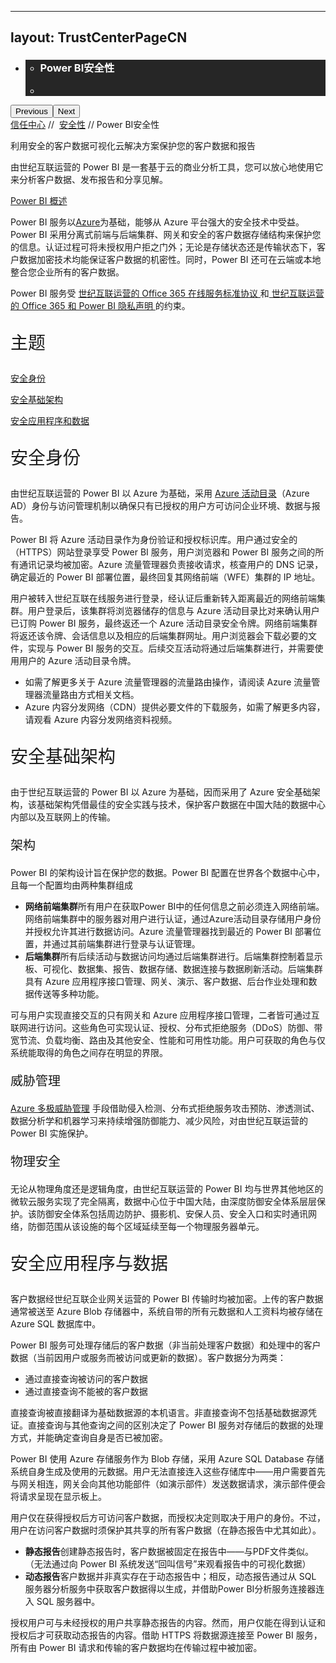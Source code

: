 
---
layout: TrustCenterPageCN
---
<div class="row-fluid">
   <div class="span">
      <div>
         <div id="HeroWrapper" data-cols="1" data-view1="1" data-view2="1" data-view3="1" data-view4="1" class="row-fluid wider hero grid-container">
            <div class="span bp0-col-1-1 bp1-col-1-1 bp2-col-1-1 bp3-col-1-1">
               <div bi:type="slideshow" class="slideshow slideshow-hero hero" xmlns:bi="urn:schemas-microsoft-com:mscom:bi">
                  <ul bi:type="list" class="slides">
                     <li id="slide-1" bi:index="0" selectBi="">
                        <div class="heroitem light-foreground" bi:type="heroitem">
                           <div class="media" bi:parenttitle="t1">
                              <a href="" bi:track="False" bi:titleflag="t1" bi:index="0">
                                 <div data-picture="" data-alt="You are in control of your data" data-disable-swap-below="">
                                    <div data-src="https://c.s-microsoft.com/en-us/CMSImages/MS_TrustCenter_Privacy_Header.jpg?version=dc9c5b9b-c334-7922-892a-15c2cd65053d"></div>
                                    <noscript></noscript>
                                 </div>
                              </a>
                           </div>
                           <div class="text" bi:type="cta">
                              <div class="text-container">
                                 <div class="box" style="background: rgba(0,0,0,.85); color: #FFFFFF;">
                                    <ul bi:type="list" class="headerCaption subpageHeaderCaption">
                                       <li class="box-title">
                                          <h3 class="box-title" bi:type="title" bi:title="t1" style="color: #FFFFFF;">Power BI安全性</h3>
                                       </li>
                                       <li class="box-actions box-description"><a target="_self" class="mscom-link" href=""></a></li>
                                    </ul>
                                 </div>
                              </div>
                           </div>
                        </div>
                     </li>
                  </ul>
                  <div class="navigation international" bi:track="false">
                     <div class="grid-container settop" data-title-text="Go To Slide "></div>
                  </div>
                  <div class="prev-next" bi:track="false"><button class="prev"><span class="icon-left" aria-hidden="true"></span><span class="screen-reader-text">Previous</span></button><button class="next"><span class="icon-right" aria-hidden="true"></span><span class="screen-reader-text">Next</span></button></div>
                  <div id="play-pause" class="play-pause" style="display:none">
                     <div class="pause"><button id="pauseButton" class="pause_button"><span class="icon-pause" aria-hidden="true"></span><span class="screen-reader-text">Pause</span></button></div>
                     <div class="play"><button id="playButton" class="play_button"><span class="icon-play" aria-hidden="true"></span><span class="screen-reader-text">Play</span></button></div>
                  </div>
               </div>
            </div>
         </div>
         <div id="BreadcrumbWrapper" data-cols="1" data-view1="1" data-view2="1" data-view3="1" data-view4="1" class="row-fluid grid-container mscom-grid-container breadcrumbs">
            <div class="span bp0-col-1-1 bp1-col-1-1 bp2-col-1-1 bp3-col-1-1"><a target="_self" class="mscom-link" href="../default-cn.html">信任中心</a> // 
               <a target="_self" class="mscom-link" href="../security/default-cn.html">安全性</a> // Power BI安全性
            </div>
         </div>
         <div id="ContentWrapper" data-cols="2" data-view1="1" data-view2="2" data-view3="2" data-view4="2" class="row-fluid subpageBody">
            <div class="span bp0-col-1-1 bp2-col-2-1 bp3-col-2-1 bp1-col-2-2">
               <p>利用安全的客户数据可视化云解决方案保护您的客户数据和报告</p>
               <p>由世纪互联运营的 Power BI 是一套基于云的商业分析工具，您可以放心地使用它来分析客户数据、发布报告和分享见解。</p>
               <p><a href="">Power BI 概述</a></p>
               <p>Power BI 服务以<a href="azuresecurity.html">Azure</a>为基础，能够从 Azure 平台强大的安全技术中受益。Power BI 采用分离式前端与后端集群、网关和安全的客户数据存储结构来保护您的信息。认证过程可将未授权用户拒之门外；无论是存储状态还是传输状态下，客户数据加密技术均能保证客户数据的机密性。同时，Power BI 还可在云端或本地整合您企业所有的客户数据。</p>
               <p>Power BI 服务受 <a href="http://www.21vbluecloud.com/office365/O365-AgreeWebDir/">世纪互联运营的 Office 365 在线服务标准协议 </a>和<a href="http://www.21vbluecloud.com/office365/O365-Privacy/"> 世纪互联运营的 Office 365 和 Power BI 隐私声明 </a>的约束。</p>
               <p style="font-size:28px">主题</p>
               <p><a target="_self" class="mscom-link" href="#identity_Secure">安全身份</a></p>
               <p><a target="_self" class="mscom-link" href="#infrastructure_Secure">安全基础架构</a></p>
               <p><a target="_self" class="mscom-link" href="#apps_and_data_Secure">安全应用程序和数据</a></p>
               <p style="font-size:28px" id="identity_Secure">安全身份</p>
               <p>由世纪互联运营的 Power BI 以 Azure 为基础，采用 <a href="https://www.azure.cn/home/features/identity/">Azure 活动目录</a>（Azure AD）身份与访问管理机制以确保只有已授权的用户方可访问企业环境、数据与报告。</p>
               <p>Power BI 将 Azure 活动目录作为身份验证和授权标识库。用户通过安全的（HTTPS）网站登录享受 Power BI 服务，用户浏览器和 Power BI 服务之间的所有通讯记录均被加密。Azure 流量管理器负责接收请求，核查用户的 DNS 记录，确定最近的 Power BI 部署位置，最终回复其网络前端（WFE）集群的 IP 地址。</p>
               <p>用户被转入世纪互联在线服务进行登录，经认证后重新转入距离最近的网络前端集群。用户登录后，该集群将浏览器储存的信息与 Azure 活动目录比对来确认用户已订购 Power BI 服务，最终返还一个 Azure 活动目录安全令牌。网络前端集群将返还该令牌、会话信息以及相应的后端集群网址。用户浏览器会下载必要的文件，实现与 Power BI 服务的交互。后续交互活动将通过后端集群进行，并需要使用用户的 Azure 活动目录令牌。</p>
               <ul style="list-style-type:disc">
                  <li>如需了解更多关于 Azure 流量管理器的流量路由操作，请阅读 Azure 流量管理器流量路由方式相关文档。</li>
                  <li>Azure 内容分发网络（CDN）提供必要文件的下载服务，如需了解更多内容，请观看 Azure 内容分发网络资料视频。</li>
               </ul style="list-style-type:disc">
               <p style="font-size:28px" id="infrastructure_Secure">安全基础架构</p>
               <p>由于世纪互联运营的 Power BI 以 Azure 为基础，因而采用了 Azure 安全基础架构，该基础架构凭借最佳的安全实践与技术，保护客户数据在中国大陆的数据中心内部以及互联网上的传输。</p>
               <p style="font-size:20px">架构</p>
               <p>Power BI 的架构设计旨在保护您的数据。Power BI 配置在世界各个数据中心中，且每一个配置均由两种集群组成</p>
               <ul style="list-style-type:disc">
                  <li><strong>网络前端集群</strong>所有用户在获取Power BI中的任何信息之前必须连入网络前端。网络前端集群中的服务器对用户进行认证，通过Azure活动目录存储用户身份并授权允许其进行数据访问。Azure 流量管理器找到最近的 Power BI 部署位置，并通过其前端集群进行登录与认证管理。</li>
                  <li><strong>后端集群</strong>所有后续活动与数据访问均通过后端集群进行。后端集群控制着显示板、可视化、数据集、报告、数据存储、数据连接与数据刷新活动。后端集群具有 Azure  应用程序接口管理、网关、演示、客户数据、后台作业处理和数据传送等多种功能。</li>
               </ul>
               <p>可与用户实现直接交互的只有网关和 Azure 应用程序接口管理，二者皆可通过互联网进行访问。这些角色可实现认证、授权、分布式拒绝服务（DDoS）防御、带宽节流、负载均衡、路由及其他安全、性能和可用性功能。用户可获取的角色与仅系统能取得的角色之间存在明显的界限。</p>
               <p style="font-size:20px">威胁管理</p>
               <p><a href="../security/threatmanagement.html">Azure 多极威胁管理</a> 手段借助侵入检测、分布式拒绝服务攻击预防、渗透测试、数据分析学和机器学习来持续增强防御能力、减少风险，对由世纪互联运营的  Power BI 实施保护。</p>
               <p style="font-size:20px">物理安全</p>
               <p>无论从物理角度还是逻辑角度，由世纪互联运营的 Power BI 均与世界其他地区的微软云服务实现了完全隔离，数据中心位于中国大陆，由深度防御安全体系层层保护。该防御安全体系包括周边防护、摄影机、安保人员、安全入口和实时通讯网络，防御范围从该设施的每个区域延续至每一个物理服务器单元。</p>
               <p style="font-size:28px" id="apps_and_data_Secure">安全应用程序与数据</p>
               <p>客户数据经世纪互联企业网关运营的 Power BI 传输时均被加密。上传的客户数据通常被送至 Azure Blob 存储器中，系统自带的所有元数据和人工资料均被存储在 Azure SQL 数据库中。</p>
               <p>Power BI 服务可处理存储后的客户数据（非当前处理客户数据）和处理中的客户数据（当前因用户或服务而被访问或更新的数据）。客户数据分为两类：</p>
               <ul style="list-style-type:disc">
                  <li>通过直接查询被访问的客户数据</li>
                  <li>通过直接查询不能被的客户数据</li>
               </ul>
               <p>直接查询被直接翻译为基础数据源的本机语言。非直接查询不包括基础数据源凭证。直接查询与其他查询之间的区别决定了 Power BI 服务对存储后的数据的处理方式，并能确定查询自身是否已被加密。</p>
               <p>Power BI 使用 Azure 存储服务作为 Blob 存储，采用 Azure SQL Database 存储系统自身生成及使用的元数据。用户无法直接连入这些存储库中——用户需要首先与网关相连，网关会向其他功能部件（如演示部件）发送数据请求，演示部件便会将请求呈现在显示板上。</p>
               <p>用户仅在获得授权后方可访问客户数据，而授权决定则取决于用户的身份。不过，用户在访问客户数据时须保护其共享的所有客户数据（在静态报告中尤其如此）。</p>
               <ul style="list-style-type:disc">
                  <li><strong>静态报告</strong>创建静态报告时，客户数据被固定在报告中——与PDF文件类似。（无法通过向 Power BI 系统发送“回叫信号”来观看报告中的可视化数据）</li>
                  <li><strong>动态报告</strong>客户数据并非真实存在于动态报告中；相反，动态报告通过从 SQL 服务器分析服务中获取客户数据得以生成，并借助Power BI分析服务连接器连入 SQL 服务器中。</li>
               </ul>
               <p>授权用户可与未经授权的用户共享静态报告的内容。然而，用户仅能在得到认证和授权后才可获取动态报告的内容。借助 HTTPS 将数据源连接至 Power BI 服务，所有由 Power BI 请求和传输的客户数据均在传输过程中被加密。</p>
            </div> 
            <!--<div class="span bp0-col-1-1 bp2-col-2-1 bp3-col-2-1 bp1-col-2-2 bp0-clear bp1-clear">
               <div id="SideBarWrapper" data-cols="1" data-view1="1" data-view2="1" data-view3="1" data-view4="1" class="row-fluid">
                  <div id="HelpfulInformation" class="span bp0-col-1-1 bp1-col-1-1 bp2-col-1-1 bp3-col-1-1">
                     <h1>更多信息</h1>
                     <label><a target="_self" class="mscom-link" href="https://www.azure.cn/home/features/identity/">Active Directory</a></label><br/>
                     <label><a target="_self" class="mscom-link" href="https://www.azure.cn/documentation/services/identity/">Active Directory 文档</a></label><br/>
                     <label><a target="_self" class="mscom-link" href="https://www.azure.cn/home/features/multi-factor-authentication/">多重身份验证</a></label><br/>
                     <label><a target="_self" class="mscom-link" href="#">Office 365 安全与合规白皮书</a></label><br/>
                  </div>
               </div>
            </div>-->
         </div>
      </div>
   </div>
</div>
<div class="row-fluid" data-view4="1" data-view3="1" data-view2="1" data-view1="1" data-cols="1">
   <div class="span bp0-col-1-1 bp1-col-1-1 bp2-col-1-1 bp3-col-1-1"></div>
</div>
